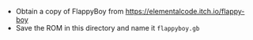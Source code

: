 - Obtain a copy of FlappyBoy from https://elementalcode.itch.io/flappy-boy
- Save the ROM in this directory and name it `flappyboy.gb`
